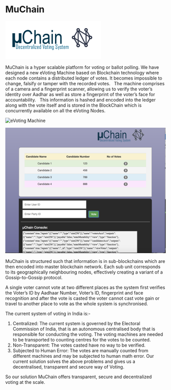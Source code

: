 # MuChain
![uChain](logo.png "Title")

MuChain is a hyper scalable platform for voting or ballot polling. We have designed a new eVoting Machine based on Blockchain technology where each node contains a distributed ledger of votes. It becomes impossible to change, falsify or tamper with the recorded votes.  
The machine comprises of a camera and a fingerprint scanner, allowing us to verify the voter’s identity over Aadhar as well as store a fingerprint of the voter’s face for accountability.   This information is hashed and encoded into the ledger along with the vote itself and is stored in the BlockChain which is concurrently available on all the eVoting Nodes. 

![eVoting Machine](evm.jpg "Title")


![eVoting Machine](MuChainLiveVoting.png "Title")

MuChain is structured such that information is in sub-blockchains which are then encoded into master blockchain network. Each sub unit corresponds to its geographically neighbouring nodes, effectively creating a variant of a Gossip-to-Gossip protocol.

A single voter cannot vote at two different places as the system first verifies the Voter’s ID by Aadhaar Number, Voter’s ID, fingerprint and face recognition and after the vote is casted the voter cannot cast vote gain or travel to another place to vote as the whole system is synchronised. 

The current system of voting in India is:-
1. Centralized: The current system is governed by the Electoral Commission of India, that is an autonomous centralised body that is responsible for conducting the voting. The voting machines are needed to be transported to counting centres for the votes to be counted.
2. Non-Transparent: The votes casted have no way to be verified.
3. Subjected to Human Error: The votes are manually counted from different machines and may be subjected to human math error.
Our current solution solves the above problems and gives us a decentralised, transparent and secure way of Voting.

So our solution MuChain offers transparent, secure and decentralized voting at the scale.
